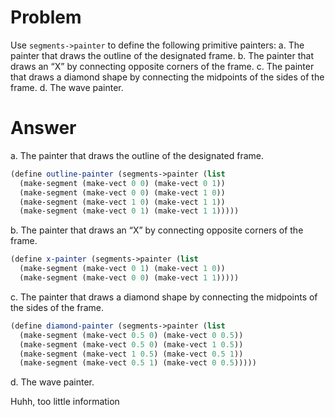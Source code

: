 # Problem

Use `segments->painter` to define the following primitive painters:
a. The painter that draws the outline of the designated frame.
b. The painter that draws an “X” by connecting opposite corners of the frame.
c. The painter that draws a diamond shape by connecting the midpoints of the sides of the frame.
d. The wave painter.

# Answer

a. The painter that draws the outline of the designated frame.
```scheme
(define outline-painter (segments->painter (list
  (make-segment (make-vect 0 0) (make-vect 0 1))
  (make-segment (make-vect 0 0) (make-vect 1 0))
  (make-segment (make-vect 1 0) (make-vect 1 1))
  (make-segment (make-vect 0 1) (make-vect 1 1)))))
```
b. The painter that draws an “X” by connecting opposite corners of the frame.
```scheme
(define x-painter (segments->painter (list
  (make-segment (make-vect 0 1) (make-vect 1 0))
  (make-segment (make-vect 0 0) (make-vect 1 1)))))
```
c. The painter that draws a diamond shape by connecting the midpoints of the sides of the frame.
```scheme
(define diamond-painter (segments->painter (list
  (make-segment (make-vect 0.5 0) (make-vect 0 0.5))
  (make-segment (make-vect 0.5 0) (make-vect 1 0.5))
  (make-segment (make-vect 1 0.5) (make-vect 0.5 1))
  (make-segment (make-vect 0.5 1) (make-vect 0 0.5)))))
```
d. The wave painter.

Huhh, too little information
